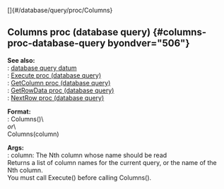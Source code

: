 []{#/database/query/proc/Columns}    
## Columns proc (database query) {#columns-proc-database-query byondver="506"}    
**See also:**    
:   [database query datum](/ref/database/query/query.md)    
:   [Execute proc (database query)](/ref/database/query/proc/Execute/Execute.md)    
:   [GetColumn proc (database query)](/ref/database/query/proc/GetColumn/GetColumn.md)    
:   [GetRowData proc (database query)](/ref/database/query/proc/GetRowData/GetRowData.md)    
:   [NextRow proc (database query)](/ref/database/query/proc/NextRow/NextRow.md)    
<!-- -->    
**Format:**    
:   Columns()\    
    *or*\    
    Columns(column)    
<!-- -->    
**Args:**    
:   column: The Nth column whose name should be read    
Returns a list of column names for the current query, or the name of the    
Nth column.    
You must call Execute() before calling Columns().  
